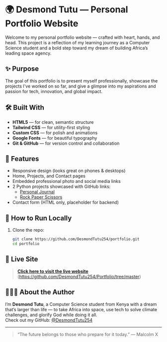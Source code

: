 # 🌍 Desmond Tutu — Personal Portfolio Website

Welcome to my personal portfolio website — crafted with heart, hands, and head. This project is a reflection of my learning journey as a Computer Science student and a bold step toward my dream of building Africa’s leading space agency.
## ✨ Purpose

The goal of this portfolio is to present myself professionally, showcase the projects I've worked on so far, and give a glimpse into my aspirations and passion for tech, innovation, and global impact.
## 🛠️ Built With

- **HTML5** — for clean, semantic structure  
- **Tailwind CSS** — for utility-first styling  
- **Custom CSS** — for polish and animations  
- **Google Fonts** — for beautiful typography  
- **Git & GitHub** — for version control and collaboration  

## 📸 Features

- Responsive design (looks great on phones & desktops)  
- Home, Projects, and Contact pages  
- Embedded professional photo and social media links  
- 2 Python projects showcased with GitHub links:
  - [Personal Journal](https://github.com/DesmondTutu254/Personal-Journal.py)
  - [Rock Paper Scissors](https://github.com/DesmondTutu254/RockPaperScissors.py)
- Contact form (HTML only, placeholder for backend)  

## 🧪 How to Run Locally

1. Clone the repo:

   ```bash
   git clone https://github.com/DesmondTutu254/portfolio.git
   cd portfolio
## 🔗 Live Site

> **[Click here to visit the live website](https://DesmondTutu254.github.io/portfolio)**  
(https://github.com/DesmondTutu254/Portfolio/tree/master)

## 👨🏽‍🚀 About the Author

I’m **Desmond Tutu**, a Computer Science student from Kenya with a dream that’s larger than life — to take Africa into space, use tech to solve climate challenges, and glorify God while doing it all.  
Check out my GitHub: [@DesmondTutu254](https://github.com/DesmondTutu254)

---

> “The future belongs to those who prepare for it today.” — Malcolm X

